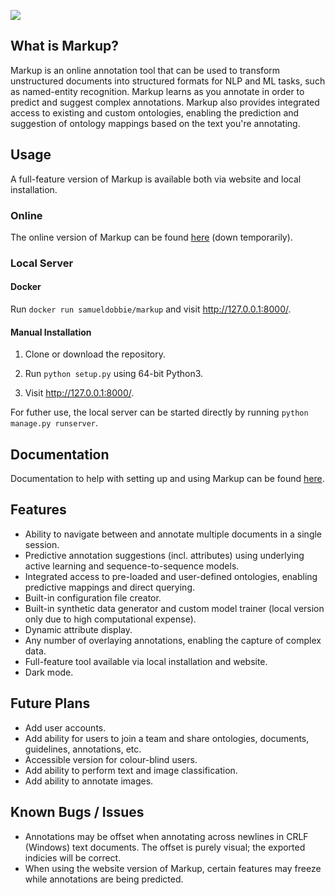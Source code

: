 ![](demo.gif)

## What is Markup?

Markup is an online annotation tool that can be used to transform unstructured documents into structured formats for NLP and ML tasks, such as named-entity recognition. Markup learns as you annotate in order to predict and suggest complex annotations. Markup also provides integrated access to existing and custom ontologies, enabling the prediction and suggestion of ontology mappings based on the text you're annotating.

## Usage

A full-feature version of Markup is available both via website and local installation.

### Online

The online version of Markup can be found <a href="https://www.getmarkup.com/">here</a> (down temporarily).

### Local Server

#### Docker

Run `docker run samueldobbie/markup` and visit <a href="http://127.0.0.1:8000/">http://127.0.0.1:8000/</a>.

#### Manual Installation

1. Clone or download the repository.

2. Run `python setup.py` using 64-bit Python3.

3. Visit <a href="http://127.0.0.1:8000/">http://127.0.0.1:8000/</a>.

For futher use, the local server can be started directly by running `python manage.py runserver`.

## Documentation

Documentation to help with setting up and using Markup can be found <a href="https://www.getmarkup.com/doc">here</a>.

## Features

- Ability to navigate between and annotate multiple documents in a single session.
- Predictive annotation suggestions (incl. attributes) using underlying active learning and sequence-to-sequence models.
- Integrated access to pre-loaded and user-defined ontologies, enabling predictive mappings and direct querying.
- Built-in configuration file creator.
- Built-in synthetic data generator and custom model trainer (local version only due to high computational expense).
- Dynamic attribute display.
- Any number of overlaying annotations, enabling the capture of complex data.
- Full-feature tool available via local installation and website.
- Dark mode.

## Future Plans

- Add user accounts.
- Add ability for users to join a team and share ontologies, documents, guidelines, annotations, etc.
- Accessible version for colour-blind users.
- Add ability to perform text and image classification.
- Add ability to annotate images.

## Known Bugs / Issues
- Annotations may be offset when annotating across newlines in CRLF (Windows) text documents. The offset is purely visual; the exported indicies will be correct.
- When using the website version of Markup, certain features may freeze while annotations are being predicted.